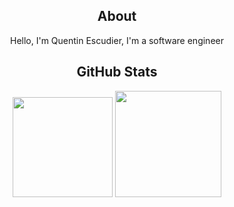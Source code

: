 <div align="center">
  
  <h2>About</h2>
  <p>
    Hello, I'm Quentin Escudier, I'm a software engineer<br>
  </p>
  
  <h2>GitHub Stats</h2>
  
  <img height="160em" src="https://github-readme-stats.vercel.app/api?username=QuentinEscudierScalingo&show_icons=true&hide=contribs,prs&cache_seconds=86400&hide_border=true&bg_color=00000000&theme=dark" />
  <img height="170em" src="https://github-readme-stats.vercel.app/api/top-langs/?username=QuentinEscudierScalingo&layout=compact&hide_border=true&bg_color=00000000&theme=dark" />
  
<!--
**Eaviwolph/Eaviwolph** is a ✨ _special_ ✨ repository because its `README.md` (this file) appears on your GitHub profile.

Here are some ideas to get you started:

- 🔭 I’m currently working on ...
- 🌱 I’m currently learning ...
- 👯 I’m looking to collaborate on ...
- 🤔 I’m looking for help with ...
- 💬 Ask me about ...
- 📫 How to reach me: ...
- 😄 Pronouns: ...
- ⚡ Fun fact: ...
-->
